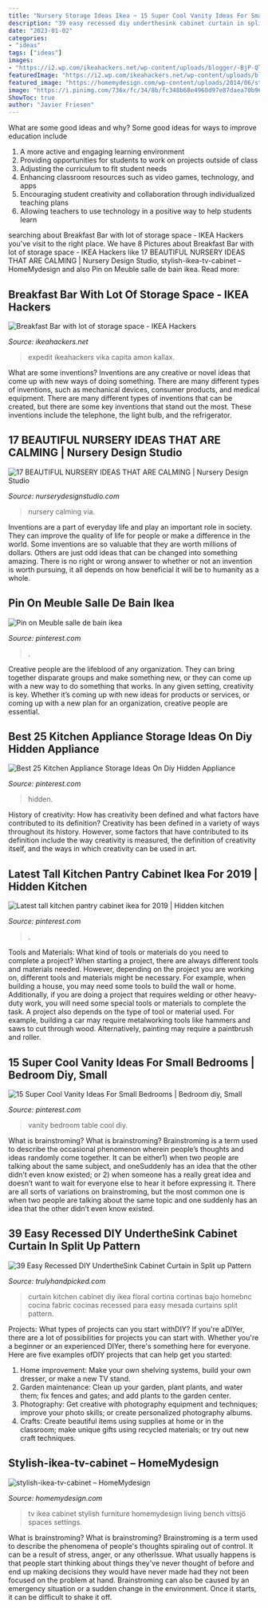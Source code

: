 ```yaml
---
title: "Nursery Storage Ideas Ikea ~ 15 Super Cool Vanity Ideas For Small Bedrooms"
description: "39 easy recessed diy underthesink cabinet curtain in split up pattern"
date: "2023-01-02"
categories:
- "ideas"
tags: ["ideas"]
images:
- "https://i2.wp.com/ikeahackers.net/wp-content/uploads/blogger/-BjP-QTn9usE/UHe7XnmmAXI/AAAAAAAAvAM/D0WTiqYxdRs/s1600/2012-10-11%2B23.18.09-729839.jpg"
featuredImage: "https://i2.wp.com/ikeahackers.net/wp-content/uploads/blogger/-BjP-QTn9usE/UHe7XnmmAXI/AAAAAAAAvAM/D0WTiqYxdRs/s1600/2012-10-11%2B23.18.09-729839.jpg"
featured_image: "https://homemydesign.com/wp-content/uploads/2014/06/stylish-ikea-tv-cabinet.jpg"
image: "https://i.pinimg.com/736x/fc/34/8b/fc348b68e4960d97e87daea70b96ae87.jpg"
ShowToc: true
author: "Javier Friesen"
---
```



What are some good ideas and why?
Some good ideas for ways to improve education include 
1. A more active and engaging learning environment 
2. Providing opportunities for students to work on projects outside of class 
3. Adjusting the curriculum to fit student needs 
4. Enhancing classroom resources such as video games, technology, and apps 
5. Encouraging student creativity and collaboration through individualized teaching plans 
6. Allowing teachers to use technology in a positive way to help students learn 

	

		
searching about Breakfast Bar with lot of storage space - IKEA Hackers you've visit to the right place. We have 8 Pictures about Breakfast Bar with lot of storage space - IKEA Hackers like 17 BEAUTIFUL NURSERY IDEAS THAT ARE CALMING | Nursery Design Studio, stylish-ikea-tv-cabinet – HomeMydesign and also Pin on Meuble salle de bain ikea. Read more:
		
    
## Breakfast Bar With Lot Of Storage Space - IKEA Hackers

<img loading=lazy src="https://i2.wp.com/ikeahackers.net/wp-content/uploads/blogger/-BjP-QTn9usE/UHe7XnmmAXI/AAAAAAAAvAM/D0WTiqYxdRs/s1600/2012-10-11%2B23.18.09-729839.jpg" onerror="this.onerror=null;this.src='https://tse1.mm.bing.net/th?id=OIP.UWyPChMlxYxnXCmPlHos4wHaJ3&amp;pid=15.1';" alt="Breakfast Bar with lot of storage space - IKEA Hackers">

_Source: ikeahackers.net_

>expedit ikeahackers vika capita amon kallax. 

	

What are some inventions?
Inventions are any creative or novel ideas that come up with new ways of doing something. There are many different types of inventions, such as mechanical devices, consumer products, and medical equipment. 
There are many different types of inventions that can be created, but there are some key inventions that stand out the most. These inventions include the telephone, the light bulb, and the refrigerator.

    
## 17 BEAUTIFUL NURSERY IDEAS THAT ARE CALMING | Nursery Design Studio

<img loading=lazy src="https://www.nurserydesignstudio.com/wp-content/uploads/2020/10/beautiful-nursery-ideas-4.png" onerror="this.onerror=null;this.src='https://tse4.mm.bing.net/th?id=OIP.6qM4rXIQjd9E6AAT2uMZ3gHaLH&amp;pid=15.1';" alt="17 BEAUTIFUL NURSERY IDEAS THAT ARE CALMING | Nursery Design Studio">

_Source: nurserydesignstudio.com_

>nursery calming via. 

	

Inventions are a part of everyday life and play an important role in society. They can improve the quality of life for people or make a difference in the world. Some inventions are so valuable that they are worth millions of dollars. Others are just odd ideas that can be changed into something amazing. There is no right or wrong answer to whether or not an invention is worth pursuing, it all depends on how beneficial it will be to humanity as a whole.

    
## Pin On Meuble Salle De Bain Ikea

<img loading=lazy src="https://i.pinimg.com/736x/8f/e1/0f/8fe10f83121b18d81ec3ed12d4779f8b.jpg" onerror="this.onerror=null;this.src='https://tse1.mm.bing.net/th?id=OIP.exSMid1cdXLW6QExSSlp7gHaJ3&amp;pid=15.1';" alt="Pin on Meuble salle de bain ikea">

_Source: pinterest.com_

>. 

	

Creative people are the lifeblood of any organization. They can bring together disparate groups and make something new, or they can come up with a new way to do something that works. In any given setting, creativity is key. Whether it’s coming up with new ideas for products or services, or coming up with a new plan for an organization, creative people are essential.

    
## Best 25 Kitchen Appliance Storage Ideas On Diy Hidden Appliance

<img loading=lazy src="https://i.pinimg.com/736x/11/f5/e1/11f5e1c0572f31a7feed086c97621ea1.jpg" onerror="this.onerror=null;this.src='https://tse2.mm.bing.net/th?id=OIP.Lo8bA1nxd2GTrgYsUZ3TZAHaLG&amp;pid=15.1';" alt="Best 25 Kitchen Appliance Storage Ideas On Diy Hidden Appliance">

_Source: pinterest.com_

>hidden. 

	

History of creativity: How has creativity been defined and what factors have contributed to its definition?
Creativity has been defined in a variety of ways throughout its history. However, some factors that have contributed to its definition include the way creativity is measured, the definition of creativity itself, and the ways in which creativity can be used in art.

    
## Latest Tall Kitchen Pantry Cabinet Ikea For 2019 | Hidden Kitchen

<img loading=lazy src="https://i.pinimg.com/736x/fc/34/8b/fc348b68e4960d97e87daea70b96ae87.jpg" onerror="this.onerror=null;this.src='https://tse3.mm.bing.net/th?id=OIP.6h5JuHj2dvXsRf-4zgjRzwHaL5&amp;pid=15.1';" alt="Latest tall kitchen pantry cabinet ikea for 2019 | Hidden kitchen">

_Source: pinterest.com_

>. 

	

Tools and Materials: What kind of tools or materials do you need to complete a project?
When starting a project, there are always different tools and materials needed. However, depending on the project you are working on, different tools and materials might be necessary.  For example, when building a house, you may need some tools to build the wall or home.  Additionally, if you are doing a project that requires welding or other heavy-duty work, you will need some special tools or materials to complete the task.   A project also depends on the type of tool or material used. For example, building a car may require metalworking tools like hammers and saws to cut through wood. Alternatively, painting may require a paintbrush and roller.

    
## 15 Super Cool Vanity Ideas For Small Bedrooms | Bedroom Diy, Small

<img loading=lazy src="https://i.pinimg.com/736x/d4/bc/d1/d4bcd1c39d7ef05480c5bd26b3829e31.jpg" onerror="this.onerror=null;this.src='https://tse1.mm.bing.net/th?id=OIP.x3tx5pi2BbypWh-E-1GyOQHaJ4&amp;pid=15.1';" alt="15 Super Cool Vanity Ideas For Small Bedrooms | Bedroom diy, Small">

_Source: pinterest.com_

>vanity bedroom table cool diy. 

	

What is brainstroming?
What is brainstroming? Brainstroming is a term used to describe the occasional phenomenon wherein people’s thoughts and ideas randomly come together. It can be either1) when two people are talking about the same subject, and oneSuddenly has an idea that the other didn’t even know existed; or 2) when someone has a really great idea and doesn’t want to wait for everyone else to hear it before expressing it. There are all sorts of variations on brainstroming, but the most common one is when two people are talking about the same topic and one suddenly has an idea that the other didn’t even know existed.

    
## 39 Easy Recessed DIY UndertheSink Cabinet Curtain In Split Up Pattern

<img loading=lazy src="https://trulyhandpicked.com/wp-content/uploads/2019/01/easyrecessed-diy-underthesink-cabinet-curtain-in-split-up-pattern-with-beautiful-floral-design-on-e-15487810074kgn8.jpg" onerror="this.onerror=null;this.src='https://tse3.mm.bing.net/th?id=OIP.WhdfjiutLvGGE8i3LD7SeAHaJ3&amp;pid=15.1';" alt="39 Easy Recessed DIY UndertheSink Cabinet Curtain in Split up Pattern">

_Source: trulyhandpicked.com_

>curtain kitchen cabinet diy ikea floral cortina cortinas bajo homebnc cocina fabric cocinas recessed para easy mesada curtains split pattern. 

	

Projects: What types of projects can you start withDIY?
If you're aDIYer, there are a lot of possibilities for projects you can start with. Whether you're a beginner or an experienced DIYer, there's something here for everyone. Here are five examples ofDIY projects that can help get you started: 
1. Home improvement: Make your own shelving systems, build your own dresser, or make a new TV stand.
2. Garden maintenance: Clean up your garden, plant plants, and water them; fix fences and gates; and add plants to the garden center.
3. Photography: Get creative with photography equipment and techniques; improve your photo skills; or create personalized photography albums.
4. Crafts: Create beautiful items using supplies at home or in the classroom; make unique gifts using recycled materials; or try out new craft techniques.

    
## Stylish-ikea-tv-cabinet – HomeMydesign

<img loading=lazy src="https://homemydesign.com/wp-content/uploads/2014/06/stylish-ikea-tv-cabinet.jpg" onerror="this.onerror=null;this.src='https://tse3.mm.bing.net/th?id=OIP.xlhKJDP-zc53tJdAR7A3cgHaKP&amp;pid=15.1';" alt="stylish-ikea-tv-cabinet – HomeMydesign">

_Source: homemydesign.com_

>tv ikea cabinet stylish furniture homemydesign living bench vittsjö spaces settings. 

	

What is brainstroming?
What is brainstroming? Brainstroming is a term used to describe the phenomena of people's thoughts spiraling out of control. It can be a result of stress, anger, or any otherIssue. What usually happens is that people start thinking about things they've never thought of before and end up making decisions they would have never made had they not been focused on the problem at hand. Brainstroming can also be caused by an emergency situation or a sudden change in the environment. Once it starts, it can be difficult to shake it off.

